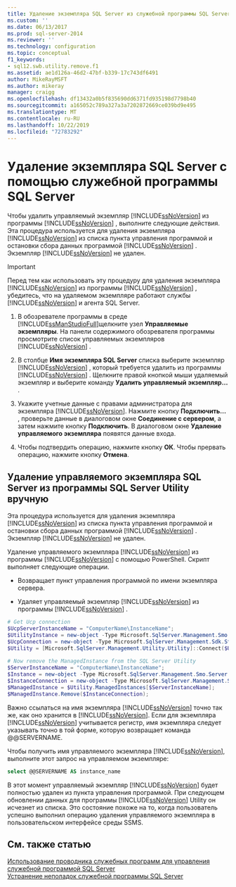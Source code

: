 ```yaml
---
title: Удаление экземпляра SQL Server из служебной программы SQL Server | Документация Майкрософт
ms.custom: ''
ms.date: 06/13/2017
ms.prod: sql-server-2014
ms.reviewer: ''
ms.technology: configuration
ms.topic: conceptual
f1_keywords:
- sql12.swb.utility.remove.f1
ms.assetid: ae1d126a-46d2-47bf-b339-17c743df6491
author: MikeRayMSFT
ms.author: mikeray
manager: craigg
ms.openlocfilehash: df13432a0b5f835690dd6371fd935198d7798b40
ms.sourcegitcommit: a165052c789a327a3a7202872669ce039bd9e495
ms.translationtype: MT
ms.contentlocale: ru-RU
ms.lasthandoff: 10/22/2019
ms.locfileid: "72783292"
---
```

# <a name="remove-an-instance-of-sql-server-from-the-sql-server-utility"></a>Удаление экземпляра SQL Server с помощью служебной программы SQL Server
  Чтобы удалить управляемый экземпляр [!INCLUDE[ssNoVersion](../../includes/ssnoversion-md.md)] из программы [!INCLUDE[ssNoVersion](../../includes/ssnoversion-md.md)] , выполните следующие действия. Эта процедура используется для удаления экземпляра [!INCLUDE[ssNoVersion](../../includes/ssnoversion-md.md)] из списка пункта управления программой и остановки сбора данных программой [!INCLUDE[ssNoVersion](../../includes/ssnoversion-md.md)] . Экземпляр [!INCLUDE[ssNoVersion](../../includes/ssnoversion-md.md)] не удален.  
  
> [!IMPORTANT]  
>  Перед тем как использовать эту процедуру для удаления экземпляра [!INCLUDE[ssNoVersion](../../includes/ssnoversion-md.md)] из программы [!INCLUDE[ssNoVersion](../../includes/ssnoversion-md.md)] , убедитесь, что на удаляемом экземпляре работают службы [!INCLUDE[ssNoVersion](../../includes/ssnoversion-md.md)] и агента SQL Server.  
  
1.  В обозревателе программы в среде [!INCLUDE[ssManStudioFull](../../includes/ssmanstudiofull-md.md)]щелкните узел **Управляемые экземпляры**. На панели содержимого обозревателя программы просмотрите список управляемых экземпляров [!INCLUDE[ssNoVersion](../../includes/ssnoversion-md.md)] .  
  
2.  В столбце **Имя экземпляра SQL Server** списка выберите экземпляр [!INCLUDE[ssNoVersion](../../includes/ssnoversion-md.md)] , который требуется удалить из программы [!INCLUDE[ssNoVersion](../../includes/ssnoversion-md.md)] . Щелкните правой кнопкой мыши удаляемый экземпляр и выберите команду **Удалить управляемый экземпляр…** .  
  
3.  Укажите учетные данные с правами администратора для экземпляра [!INCLUDE[ssNoVersion](../../includes/ssnoversion-md.md)]. Нажмите кнопку **Подключить…** , проверьте данные в диалоговом окне **Соединение с сервером**, а затем нажмите кнопку **Подключить**. В диалоговом окне **Удаление управляемого экземпляра** появятся данные входа.  
  
4.  Чтобы подтвердить операцию, нажмите кнопку **ОК**. Чтобы прервать операцию, нажмите кнопку **Отмена**.  
  
## <a name="manually-remove-a-managed-instance-of-sql-server-from-a-sql-server-utility"></a>Удаление управляемого экземпляра SQL Server из программы SQL Server Utility вручную  
 Эта процедура используется для удаления экземпляра [!INCLUDE[ssNoVersion](../../includes/ssnoversion-md.md)] из списка пункта управления программой и остановки сбора данных программой [!INCLUDE[ssNoVersion](../../includes/ssnoversion-md.md)] . Экземпляр [!INCLUDE[ssNoVersion](../../includes/ssnoversion-md.md)] не удален.  
  
 Удаление управляемого экземпляра [!INCLUDE[ssNoVersion](../../includes/ssnoversion-md.md)] из программы [!INCLUDE[ssNoVersion](../../includes/ssnoversion-md.md)] с помощью PowerShell. Скрипт выполняет следующие операции.  
  
-   Возвращает пункт управления программой по имени экземпляра сервера.  
  
-   Удаляет управляемый экземпляр [!INCLUDE[ssNoVersion](../../includes/ssnoversion-md.md)] из программы [!INCLUDE[ssNoVersion](../../includes/ssnoversion-md.md)] .  
  
```powershell
# Get Ucp connection  
$UcpServerInstanceName = "ComputerName\InstanceName";  
$UtilityInstance = new-object -Type Microsoft.SqlServer.Management.Smo.Server $UcpServerInstanceName;  
$UcpConnection = new-object -Type Microsoft.SqlServer.Management.Sdk.Sfc.SqlStoreConnection $UtilityInstance.ConnectionContext.SqlConnectionObject;  
$Utility = [Microsoft.SqlServer.Management.Utility.Utility]::Connect($UcpConnection);  
  
# Now remove the ManagedInstance from the SQL Server Utility  
$ServerInstanceName = "ComputerName\InstanceName";  
$Instance = new-object -Type Microsoft.SqlServer.Management.Smo.Server $ServerInstanceName;  
$InstanceConnection = new-object -Type Microsoft.SqlServer.Management.Sdk.Sfc.SqlStoreConnection $Instance.ConnectionContext.SqlConnectionObject;  
$ManagedInstance = $Utility.ManagedInstances[$ServerInstanceName];  
$ManagedInstance.Remove($InstanceConnection);  
```  
  
Важно ссылаться на имя экземпляра [!INCLUDE[ssNoVersion](../../includes/ssnoversion-md.md)] точно так же, как оно хранится в [!INCLUDE[ssNoVersion](../../includes/ssnoversion-md.md)]. Если для экземпляра [!INCLUDE[ssNoVersion](../../includes/ssnoversion-md.md)] учитывается регистр, имя экземпляра следует указывать точно в той форме, которую возвращает команда @@SERVERNAME. 

Чтобы получить имя управляемого экземпляра [!INCLUDE[ssNoVersion](../../includes/ssnoversion-md.md)], выполните этот запрос на управляемом экземпляре:  
  
```sql
select @@SERVERNAME AS instance_name  
```  
  
 В этот момент управляемый экземпляр [!INCLUDE[ssNoVersion](../../includes/ssnoversion-md.md)] будет полностью удален из пункта управления программой. При следующем обновлении данных для программы [!INCLUDE[ssNoVersion](../../includes/ssnoversion-md.md)] Utility он исчезнет из списка. Это состояние похоже на то, когда пользователь успешно выполнил операцию удаления управляемого экземпляра в пользовательском интерфейсе среды SSMS.  
  
## <a name="see-also"></a>См. также статью  
 [Использование проводника служебных программ для управления служебной программой SQL Server](use-utility-explorer-to-manage-the-sql-server-utility.md)   
 [Устранение неполадок служебной программы SQL Server](../../database-engine/troubleshoot-the-sql-server-utility.md)  
